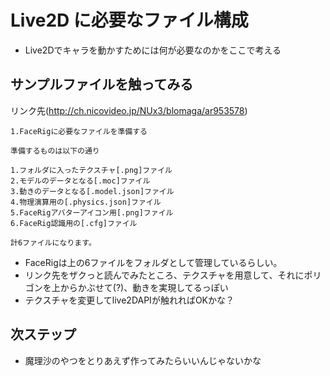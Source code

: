# Live2D に必要なファイル構成

* Live2Dでキャラを動かすためには何が必要なのかをここで考える

## サンプルファイルを触ってみる

リンク先(http://ch.nicovideo.jp/NUx3/blomaga/ar953578)

```
1.FaceRigに必要なファイルを準備する

準備するものは以下の通り

1.フォルダに入ったテクスチャ[.png]ファイル
2.モデルのデータとなる[.moc]ファイル
3.動きのデータとなる[.model.json]ファイル
4.物理演算用の[.physics.json]ファイル
5.FaceRigアバターアイコン用[.png]ファイル
6.FaceRig認識用の[.cfg]ファイル

計6ファイルになります。
```

* FaceRigは上の6ファイルをフォルダとして管理しているらしい。
* リンク先をザクっと読んでみたところ、テクスチャを用意して、それにポリゴンを上からかぶせて(?)、動きを実現してるっぽい
* テクスチャを変更してlive2DAPIが触れればOKかな？

## 次ステップ

* 魔理沙のやつをとりあえず作ってみたらいいんじゃないかな
